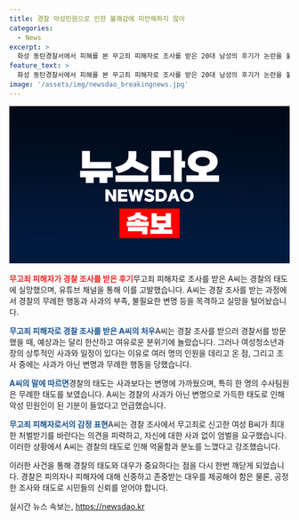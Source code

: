 ```yaml
---
title: 경찰 악성민원으로 인한 불쾌감에 미안해하지 않아
categories:
  - News
excerpt: >
  화성 동탄경찰서에서 피해를 본 무고죄 피해자로 조사를 받은 20대 남성의 후기가 논란을 불러일으키고 있다. 경찰의 무례한 태도와 부당한 대우에 대해 유튜브 채널 억울한 남자를 통해 공개하며 실망을 토로했다. A씨는 경찰의 사과를 원했지만, 변명만 이어가는 태도에 억울함을 토로하며 누명 벗는 데 어려움을 겪었다. 또한, 무효한 신고를 한 B씨의 처벌을 요구하고 있으며, 이 사건은 논란이 계속되고 있다.
feature_text: >
  화성 동탄경찰서에서 피해를 본 무고죄 피해자로 조사를 받은 20대 남성의 후기가 논란을 불러일으키고 있다. 경찰의 무례한 태도와 부당한 대우에 대해 유튜브 채널 억울한 남자를 통해 공개하며 실망을 토로했다. A씨는 경찰의 사과를 원했지만, 변명만 이어가는 태도에 억울함을 토로하며 누명 벗는 데 어려움을 겪었다. 또한, 무효한 신고를 한 B씨의 처벌을 요구하고 있으며, 이 사건은 논란이 계속되고 있다.
image: '/assets/img/newsdao_breakingnews.jpg'
---
```


<p><img src="/assets/img/newsdao_breakingnews.jpg" alt="pcversion 속보" /></p>

<p><b><span style="color: #ee2323;">무고죄 피해자가 경찰 조사를 받은 후기</span></b>
​
무고죄 피해자로 조사를 받은 A씨는 경찰의 태도에 실망했으며, 유튜브 채널을 통해 이를 고발했습니다. A씨는 경찰 조사를 받는 과정에서 경찰의 무례한 행동과 사과의 부족, 불필요한 변명 등을 목격하고 실망을 털어놨습니다.</p>

<p><b><span style="color: #1a5490;">무고죄 피해자로 경찰 조사를 받은 A씨의 처우</span></b>
​
A씨는 경찰 조사를 받으러 경찰서를 방문했을 때, 예상과는 달리 한산하고 여유로운 분위기에 놀랐습니다. 그러나 여성청소년과장의 상투적인 사과와 일정이 있다는 이유로 여러 명의 인원을 데리고 온 점, 그리고 조사 중에는 사과가 아닌 변명과 무례한 행동을 당했습니다.</p>

<p><b><span style="color: #1a5490;">A씨의 말에 따르면</span></b>
​
경찰의 태도는 사과보다는 변명에 가까웠으며, 특히 한 명의 수사팀원은 무례한 태도를 보였습니다. A씨는 경찰의 사과가 아닌 변명으로 가득한 태도로 인해 악성 민원인이 된 기분이 들었다고 언급했습니다.</p>

<p><b><span style="color: #1a5490;">무고죄 피해자로서의 감정 표현</span></b>
​
A씨는 경찰 조사에서 무고죄로 신고한 여성 B씨가 최대한 처벌받기를 바란다는 의견을 피력하고, 자신에 대한 사과 없이 엄벌을 요구했습니다. 이러한 상황에서 A씨는 경찰의 태도로 인해 억울함과 분노를 느꼈다고 강조했습니다.</p>

<p>이러한 사건을 통해 경찰의 태도와 대우가 중요하다는 점을 다시 한번 깨닫게 되었습니다. 경찰은 피의자나 피해자에 대해 신중하고 존중받는 대우를 제공해야 함은 물론, 공정한 조사와 태도로 시민들의 신뢰를 얻어야 합니다.</p>
실시간 뉴스 속보는, <a href="https://newsdao.kr" rel="dofollow">https://newsdao.kr</a>


